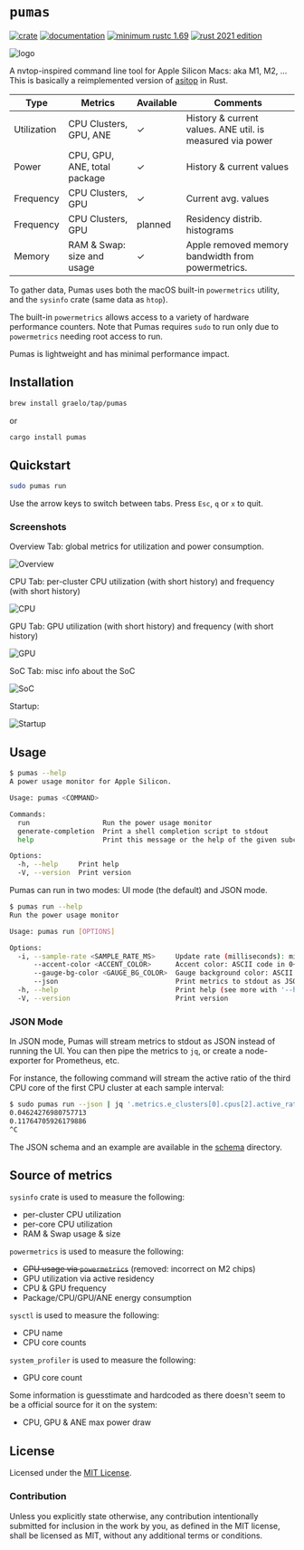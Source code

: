 # `pumas`

[![crate](https://img.shields.io/crates/v/pumas.svg)](https://crates.io/crates/pumas)
[![documentation](https://docs.rs/pumas/badge.svg)](https://docs.rs/pumas)
[![minimum rustc 1.69](https://img.shields.io/badge/rustc-1.69+-red.svg)](https://rust-lang.github.io/rfcs/2495-min-rust-version.html)
[![rust 2021 edition](https://img.shields.io/badge/edition-2021-blue.svg)](https://doc.rust-lang.org/edition-guide/rust-2021/index.html)
<!-- [![build status](https://github.com/graelo/pumas/actions/workflows/essentials.yml/badge.svg)](https://github.com/graelo/pumas/actions/workflows/essentials.yml) -->

![logo](./images/pumas-logo.svg)

<!-- cargo-sync-readme start -->

A nvtop-inspired command line tool for Apple Silicon Macs: aka M1, M2, ... This is basically a
reimplemented version of [asitop] in Rust.

| Type        | Metrics                      | Available | Comments                                                  |
| ---         | ---                          | ---       | ---                                                       |
| Utilization | CPU Clusters, GPU, ANE       | ✓         | History & current values. ANE util. is measured via power |
| Power       | CPU, GPU, ANE, total package | ✓         | History & current values                                  |
| Frequency   | CPU Clusters, GPU            | ✓         | Current avg. values                                       |
| Frequency   | CPU Clusters, GPU            | planned   | Residency distrib. histograms                             |
| Memory      | RAM & Swap: size and usage   | ✓         | Apple removed memory bandwidth from powermetrics.         |

To gather data, Pumas uses both the macOS built-in `powermetrics` utility, and the `sysinfo`
crate (same data as `htop`).

The built-in `powermetrics` allows access to a variety of hardware performance counters. Note
that Pumas requires `sudo` to run only due to `powermetrics` needing root access to run.

Pumas is lightweight and has minimal performance impact.

## Installation

```sh
brew install graelo/tap/pumas
```

or

```sh
cargo install pumas
```

## Quickstart

```sh
sudo pumas run
```

Use the arrow keys to switch between tabs. Press `Esc`, `q` or `x` to quit.

### Screenshots

Overview Tab: global metrics for utilization and power consumption.

![Overview](./images/screenshot-overview.png)

CPU Tab: per-cluster CPU utilization (with short history) and frequency
(with short history)

![CPU](./images/screenshot-cpu.png)

GPU Tab: GPU utilization (with short history) and frequency
(with short history)

![GPU](./images/screenshot-gpu.png)

SoC Tab: misc info about the SoC

![SoC](./images/screenshot-soc.png)

Startup:

![Startup](./images/screenshot-startup.png)

## Usage

```sh
$ pumas --help
A power usage monitor for Apple Silicon.

Usage: pumas <COMMAND>

Commands:
  run                  Run the power usage monitor
  generate-completion  Print a shell completion script to stdout
  help                 Print this message or the help of the given subcommand(s)

Options:
  -h, --help     Print help
  -V, --version  Print version
```

Pumas can run in two modes: UI mode (the default) and JSON mode.

```sh
$ pumas run --help
Run the power usage monitor

Usage: pumas run [OPTIONS]

Options:
  -i, --sample-rate <SAMPLE_RATE_MS>     Update rate (milliseconds): min: 100 [default: 1000]
      --accent-color <ACCENT_COLOR>      Accent color: ASCII code in 0~255 [default: 2]
      --gauge-bg-color <GAUGE_BG_COLOR>  Gauge background color: ASCII code in 0~255 [default: 7]
      --json                             Print metrics to stdout as JSON instead of running the UI
  -h, --help                             Print help (see more with '--help')
  -V, --version                          Print version
```

### JSON Mode

In JSON mode, Pumas will stream metrics to stdout as JSON instead of running the UI. You can
then pipe the metrics to `jq`, or create a node-exporter for Prometheus, etc.

For instance, the following command will stream the active ratio of the third CPU core of the
first CPU cluster at each sample interval:

```sh
$ sudo pumas run --json | jq '.metrics.e_clusters[0].cpus[2].active_ratio'
0.04624276980757713
0.11764705926179886
^C
```

The JSON schema and an example are available in the [schema](./schema) directory.

## Source of metrics

`sysinfo` crate is used to measure the following:

- per-cluster CPU utilization
- per-core CPU utilization
- RAM & Swap usage & size

`powermetrics` is used to measure the following:

- ~~CPU usage via `powermetrics`~~ (removed: incorrect on M2 chips)
- GPU utilization via active residency
- CPU & GPU frequency
- Package/CPU/GPU/ANE energy consumption

`sysctl` is used to measure the following:

- CPU name
- CPU core counts

`system_profiler` is used to measure the following:

- GPU core count

Some information is guesstimate and hardcoded as there doesn't seem to be a official source for
it on the system:

- CPU, GPU & ANE max power draw

## License

Licensed under the [MIT License].

### Contribution

Unless you explicitly state otherwise, any contribution intentionally submitted
for inclusion in the work by you, as defined in the MIT license, shall
be licensed as MIT, without any additional terms or conditions.

[MIT license]: http://opensource.org/licenses/MIT
[asitop]: https://github.com/tlkh/asitop

<!-- cargo-sync-readme end -->
